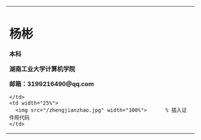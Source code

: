 <table border="0">
  <tr>
    <td width="75%">
      <h1>杨彬</h1>
      <p><b>本科</b></p>
      <p><b>湖南工业大学计算机学院</b></p>
      <p><b>邮箱：3199216490@qq.com</b></p>
      
    </td>
    <td width="25%">
      <img src="/zhengjianzhao.jpg" width="100%">      % 插入证件照代码
    </td>
  </tr>
</table>
